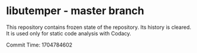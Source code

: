 # libutemper - master branch

This repository contains frozen state of the repository.
Its history is cleared. It is used only for static code
analysis with Codacy.

Commit Time: 1704784602